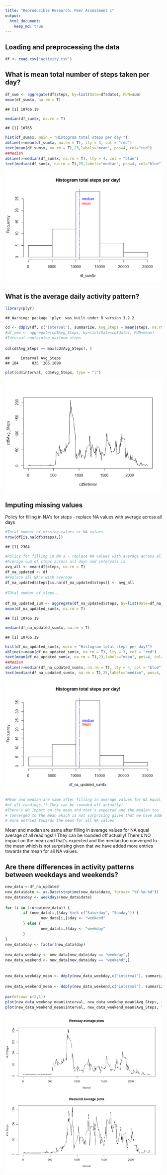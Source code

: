 ```yaml
---
title: "Reproducible Research: Peer Assessment 1"
output: 
  html_document:
    keep_md: true
---
```



## Loading and preprocessing the data

```r
df <- read.csv("activity.csv")
```


## What is mean total number of steps taken per day?

```r
df_sum <- aggregate(df$steps, by=list(Date=df$date), FUN=sum)
mean(df_sum$x, na.rm = T)
```

```
## [1] 10766.19
```

```r
median(df_sum$x, na.rm = T)
```

```
## [1] 10765
```

```r
hist(df_sum$x, main = "Histogram total steps per day!")
abline(v=mean(df_sum$x, na.rm = T), lty = 3, col = "red")
text(mean(df_sum$x, na.rm = T),23,labels="mean", pos=4, col="red")
##Median
abline(v=median(df_sum$x, na.rm = T), lty = 4, col = "blue")
text(median(df_sum$x, na.rm = T),25,labels="median", pos=4, col="blue")
```

![](PA1_template_files/figure-html/unnamed-chunk-2-1.png) 


## What is the average daily activity pattern?

```r
library(plyr)
```

```
## Warning: package 'plyr' was built under R version 3.2.2
```

```r
cd <- ddply(df, c("interval"), summarize, Avg_Steps = mean(steps, na.rm = T))
#df_new <- aggregate(cd$Avg_Steps, by=list(Date=cd$date), FUN=mean)
#Interval containing maximum steps

cd[cd$Avg_Steps == max(cd$Avg_Steps), ]
```

```
##     interval Avg_Steps
## 104      835  206.1698
```

```r
plot(cd$interval, cd$Avg_Steps, type = "l")
```

![](PA1_template_files/figure-html/unnamed-chunk-3-1.png) 


## Imputing missing values
Policy for filling in NA's for steps - replace NA values with average across all days

```r
#Total number of missing values or NA values 
nrow(df[is.na(df$steps),])
```

```
## [1] 2304
```

```r
#Policy for filling in NA's - replace NA values with average across all days
#Average num of steps across all days and intervals is 
avg_all <- mean(df$steps, na.rm = T)
df_na_updated <- df
#Replace all NA's with average
df_na_updated$steps[is.na(df_na_updated$steps)] <- avg_all

#TOtal number of steps..

df_na_updated_sum <- aggregate(df_na_updated$steps, by=list(Date=df_na_updated$date), FUN=sum)
mean(df_na_updated_sum$x, na.rm = T)
```

```
## [1] 10766.19
```

```r
median(df_na_updated_sum$x, na.rm = T)
```

```
## [1] 10766.19
```

```r
hist(df_na_updated_sum$x, main = "Histogram total steps per day!")
abline(v=mean(df_na_updated_sum$x, na.rm = T), lty = 3, col = "red")
text(mean(df_na_updated_sum$x, na.rm = T),23,labels="mean", pos=4, col="red")
##Median
abline(v=median(df_na_updated_sum$x, na.rm = T), lty = 4, col = "blue")
text(median(df_na_updated_sum$x, na.rm = T),25,labels="median", pos=4, col="blue")
```

![](PA1_template_files/figure-html/unnamed-chunk-4-1.png) 

```r
#Mean and median are same after filling in average values for NA equal average 
#of all readings!!! They can be rounded off actually! 
#There's NO impact on the mean and that's expected and the median too
# converged to the mean which is not surprising given that we have added
# more entries towards the mean for all NA values
```

Mean and median are same after filling in average values for NA equal average 
of all readings!!! They can be rounded off actually! 
There's NO impact on the mean and that's expected and the median too converged to the mean which is not surprising given that we have added more entries towards the mean for all NA values.


## Are there differences in activity patterns between weekdays and weekends?


```r
new_data <-df_na_updated
new_data$date <- as.Date(strptime(new_data$date, format= "%Y-%m-%d"))
new_data$day <- weekdays(new_data$date)

for (i in 1:nrow(new_data)) {
        if (new_data[i,]$day %in% c("Saturday", "Sunday")) {
                new_data[i,]$day <- "weekend"
        } else {
                new_data[i,]$day <- "weekday"
        }
}
new_data$day <- factor(new_data$day)

new_data_weekday <- new_data[new_data$day == "weekday",]
new_data_weekend <- new_data[new_data$day == "weekend",]


new_data_weekday_mean <- ddply(new_data_weekday,c("interval"), summarize, Avg_Steps = mean(steps, na.rm = T))

new_data_weekend_mean <- ddply(new_data_weekend,c("interval"), summarize, Avg_Steps = mean(steps, na.rm = T))

par(mfrow= c(2,1))
plot(new_data_weekday_mean$interval, new_data_weekday_mean$Avg_Steps, type='l', xlab = "Interval", ylab = "# of Steps", main = "Weekday average plots")
plot(new_data_weekend_mean$interval, new_data_weekend_mean$Avg_Steps, type='l', xlab = "Interval", ylab = "# of Steps", main = "Weekend average plots")
```

![](PA1_template_files/figure-html/unnamed-chunk-5-1.png) 
